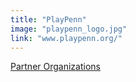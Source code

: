 ```yaml
---
title: "PlayPenn"
image: "playpenn_logo.jpg"
link: "www.playpenn.org/"
---
```


[Partner Organizations](/affiliated-artists/partner-organizations)